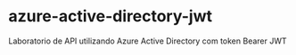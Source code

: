 # azure-active-directory-jwt
Laboratorio de API utilizando Azure Active Directory com token Bearer JWT
